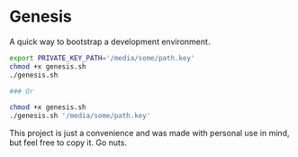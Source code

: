 # Genesis

A quick way to bootstrap a development environment.

```bash
export PRIVATE_KEY_PATH='/media/some/path.key'
chmod +x genesis.sh
./genesis.sh

### Or

chmod +x genesis.sh
./genesis.sh '/media/some/path.key'
```

This project is just a convenience and was made with personal use in mind, but feel free to 
copy it. Go nuts.
